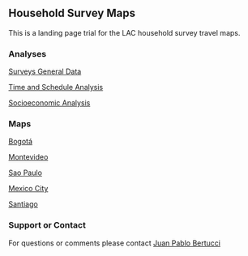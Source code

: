 ## Household Survey Maps

This is a landing page trial for the LAC household survey travel maps. 

### Analyses

[Surveys General Data](https://jpchomp.github.io/LAC-Household-Travel-Surveys-Report/01_descriptive.html)

[Time and Schedule Analysis](https://jpchomp.github.io/LAC-Household-Travel-Surveys-Report/02_Time_analysis.html)

[Socioeconomic Analysis](https://jpchomp.github.io/LAC-Household-Travel-Surveys-Report/04_socioeconomic_analysis.html)

### Maps

[Bogotá](https://jpchomp.github.io/LAC-Household-Travel-Surveys-Report/Bogota_flow_lines.html)

[Montevideo](https://jpchomp.github.io/LAC-Household-Travel-Surveys-Report/Montevideo_flow_lines.html)

[Sao Paulo](https://jpchomp.github.io/LAC-Household-Travel-Surveys-Report/SanPablo_flow_lines.html)

[Mexico City](https://jpchomp.github.io/LAC-Household-Travel-Surveys-Report/Mexico_flow_lines.html)

[Santiago](https://jpchomp.github.io/LAC-Household-Travel-Surveys-Report/Santiago_flow_lines.html)

### Support or Contact

For questions or comments please contact [Juan Pablo Bertucci](juanpablo222@gmail.com)

